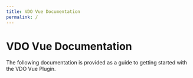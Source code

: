 ```yaml
---
title: VDO Vue Documentation
permalink: /
---
```


# VDO Vue Documentation

The following documentation is provided as a guide to getting started with the VDO Vue Plugin.
